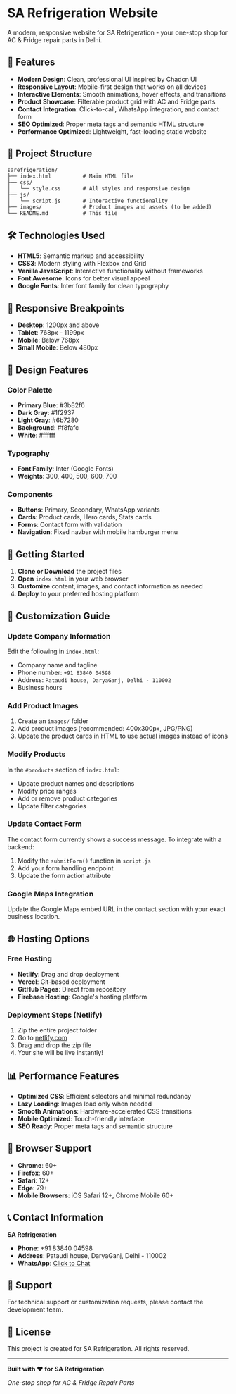 # SA Refrigeration Website

A modern, responsive website for SA Refrigeration - your one-stop shop for AC & Fridge repair parts in Delhi.

## 🚀 Features

- **Modern Design**: Clean, professional UI inspired by Chadcn UI
- **Responsive Layout**: Mobile-first design that works on all devices
- **Interactive Elements**: Smooth animations, hover effects, and transitions
- **Product Showcase**: Filterable product grid with AC and Fridge parts
- **Contact Integration**: Click-to-call, WhatsApp integration, and contact form
- **SEO Optimized**: Proper meta tags and semantic HTML structure
- **Performance Optimized**: Lightweight, fast-loading static website

## 📁 Project Structure

```
sarefrigeration/
├── index.html          # Main HTML file
├── css/
│   └── style.css       # All styles and responsive design
├── js/
│   └── script.js       # Interactive functionality
├── images/             # Product images and assets (to be added)
└── README.md           # This file
```

## 🛠️ Technologies Used

- **HTML5**: Semantic markup and accessibility
- **CSS3**: Modern styling with Flexbox and Grid
- **Vanilla JavaScript**: Interactive functionality without frameworks
- **Font Awesome**: Icons for better visual appeal
- **Google Fonts**: Inter font family for clean typography

## 📱 Responsive Breakpoints

- **Desktop**: 1200px and above
- **Tablet**: 768px - 1199px
- **Mobile**: Below 768px
- **Small Mobile**: Below 480px

## 🎨 Design Features

### Color Palette
- **Primary Blue**: #3b82f6
- **Dark Gray**: #1f2937
- **Light Gray**: #6b7280
- **Background**: #f8fafc
- **White**: #ffffff

### Typography
- **Font Family**: Inter (Google Fonts)
- **Weights**: 300, 400, 500, 600, 700

### Components
- **Buttons**: Primary, Secondary, WhatsApp variants
- **Cards**: Product cards, Hero cards, Stats cards
- **Forms**: Contact form with validation
- **Navigation**: Fixed navbar with mobile hamburger menu

## 🚀 Getting Started

1. **Clone or Download** the project files
2. **Open** `index.html` in your web browser
3. **Customize** content, images, and contact information as needed
4. **Deploy** to your preferred hosting platform

## 📝 Customization Guide

### Update Company Information

Edit the following in `index.html`:
- Company name and tagline
- Phone number: `+91 83840 04598`
- Address: `Pataudi house, DaryaGanj, Delhi - 110002`
- Business hours

### Add Product Images

1. Create an `images/` folder
2. Add product images (recommended: 400x300px, JPG/PNG)
3. Update the product cards in HTML to use actual images instead of icons

### Modify Products

In the `#products` section of `index.html`:
- Update product names and descriptions
- Modify price ranges
- Add or remove product categories
- Update filter categories

### Update Contact Form

The contact form currently shows a success message. To integrate with a backend:
1. Modify the `submitForm()` function in `script.js`
2. Add your form handling endpoint
3. Update the form action attribute

### Google Maps Integration

Update the Google Maps embed URL in the contact section with your exact business location.

## 🌐 Hosting Options

### Free Hosting
- **Netlify**: Drag and drop deployment
- **Vercel**: Git-based deployment
- **GitHub Pages**: Direct from repository
- **Firebase Hosting**: Google's hosting platform

### Deployment Steps (Netlify)
1. Zip the entire project folder
2. Go to [netlify.com](https://netlify.com)
3. Drag and drop the zip file
4. Your site will be live instantly!

## 📊 Performance Features

- **Optimized CSS**: Efficient selectors and minimal redundancy
- **Lazy Loading**: Images load only when needed
- **Smooth Animations**: Hardware-accelerated CSS transitions
- **Mobile Optimized**: Touch-friendly interface
- **SEO Ready**: Proper meta tags and semantic structure

## 🔧 Browser Support

- **Chrome**: 60+
- **Firefox**: 60+
- **Safari**: 12+
- **Edge**: 79+
- **Mobile Browsers**: iOS Safari 12+, Chrome Mobile 60+

## 📞 Contact Information

**SA Refrigeration**
- **Phone**: +91 83840 04598
- **Address**: Pataudi house, DaryaGanj, Delhi - 110002
- **WhatsApp**: [Click to Chat](https://wa.me/918384004598)

## 🤝 Support

For technical support or customization requests, please contact the development team.

## 📄 License

This project is created for SA Refrigeration. All rights reserved.

---

**Built with ❤️ for SA Refrigeration**

*One-stop shop for AC & Fridge Repair Parts*